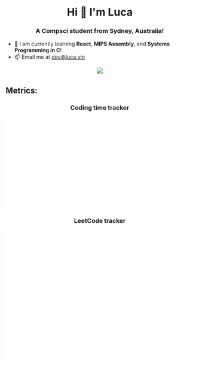 <h1 align="center">Hi 👋 I'm Luca</h1>

<h3 align="center">A Compsci student from Sydney, Australia!</h3>

- 🌱 I am currently learning **React**, **MIPS Assembly**, and **Systems Programming in C**!
- 📫 Email me at [dev@luca.vin](mailto:dev@luca.vin)

<div align="center">
  <img src="https://github-readme-streak-stats.herokuapp.com?user=lucavin&theme=material&hide_border=true&border_radius=5">
</div>

<h2 align="left">Metrics:</h2>

<div align="center">
  <h3 align="center">Coding time tracker</h3>
  <img align="center" src="metrics.plugin.wakatime.svg" alt="Wakatime Metrics" width="600">
  <h3 align="center">LeetCode tracker</h3>
  <img align="center" src="metrics.plugin.leetcode.svg" alt="LeetCode Metrics" width="600">
</div>
